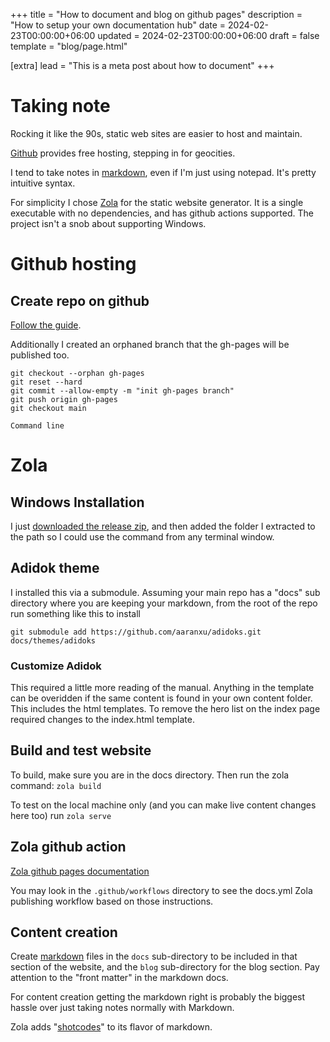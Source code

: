 +++
title = "How to document and blog on github pages"
description = "How to setup your own documentation hub"
date = 2024-02-23T00:00:00+06:00
updated = 2024-02-23T00:00:00+06:00
draft = false
template = "blog/page.html"

[extra]
lead = "This is a meta post about how to document"
+++

# Taking note

Rocking it like the 90s, static web sites are easier to host and maintain.

[Github](https://pages.github.com/) provides free hosting, stepping in for geocities.

I tend to take notes in [markdown](https://www.markdownguide.org/basic-syntax/), even if I'm just using notepad.  It's pretty intuitive syntax.

For simplicity I chose [Zola](https://www.getzola.org/) for the static website generator.  It is a single executable with no dependencies, and has github actions supported.  The project isn't a snob about supporting Windows.


# Github hosting

## Create repo on github

[Follow the guide](https://pages.github.com/).

Additionally I created an orphaned branch that the gh-pages will be published too.

```
git checkout --orphan gh-pages
git reset --hard
git commit --allow-empty -m "init gh-pages branch"
git push origin gh-pages
git checkout main
```

```Command line```

# Zola

## Windows Installation

I just [downloaded the release zip](https://github.com/getzola/zola/releases), and then added the folder I extracted to the path so I could use the command from any terminal window.

## Adidok theme

I installed this via a submodule.  Assuming your main repo has a "docs" sub directory where you are keeping your markdown, from the root of the repo run something like this to install

```
git submodule add https://github.com/aaranxu/adidoks.git docs/themes/adidoks    
```

### Customize Adidok

This required a little more reading of the manual.  Anything in the template can be overidden if the same content is found in your own content folder.  This includes the html templates.  To remove the hero list on the index page required changes to the index.html template.

## Build and test website

To build, make sure you are in the docs directory.  Then run the zola command: ```zola build```

To test on the local machine only (and you can make live content changes here too) run ```zola serve```

## Zola github action

[Zola github pages documentation](https://www.getzola.org/documentation/deployment/github-pages/)

You may look in the ```.github/workflows``` directory to see the docs.yml Zola publishing workflow based on those instructions.

## Content creation

Create [markdown](https://www.markdownguide.org/basic-syntax/) files in the ```docs``` sub-directory to be included in that section of the website, and the ```blog``` sub-directory for the blog section.  Pay attention to the "front matter" in the markdown docs.

For content creation getting the markdown right is probably the biggest hassle over just taking notes normally with Markdown.

Zola adds "[shotcodes](https://www.getzola.org/documentation/content/shortcodes/)" to its flavor of markdown.

